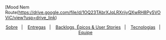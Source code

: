 <span id="topo">
  
[Mood Nem Route(https://drive.google.com/file/d/1OQ23TAbrXJqLRXriiyQXwRH8PySVOViC/view?usp=drive_link)

<p align="center">
    <a href="#sobre">Sobre</a>  &nbsp |&nbsp &nbsp  
    <a href="#entregas">Entregas</a>  &nbsp |&nbsp &nbsp  
    <a href="#backlogs">Backlogs, Épicos & User Stories</a> &nbsp |&nbsp &nbsp  
    <a href="#tecnologias">Tecnologias</a>  &nbsp |&nbsp &nbsp 
    <a href="#equipe">Equipe</a>
    
     
       
